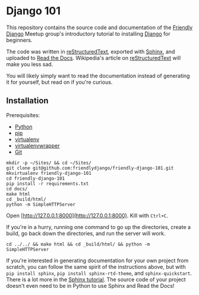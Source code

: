# Django 101

This repository contains the source code and documentation of the [Friendly Django](https://friendlydjango.org/) Meetup group's introductory tutorial to installing [Django](https://www.djangoproject.com/) for beginners.

The code was written in [reStructuredText](http://docutils.sourceforge.net/rst.html), exported with [Sphinx](http://sphinx-doc.org/), and uploaded to [Read the Docs](https://readthedocs.org/). Wikipedia's article on [reStructuredText](https://en.wikipedia.org/wiki/ReStructuredText) will make you less sad.

You will likely simply want to read the documentation instead of generating it for yourself, but read on if you're curious.

## Installation

Prerequisites:

- [Python](https://www.python.org/)
- [pip](https://pip.pypa.io/)
- [virtualenv](http://virtualenv.readthedocs.org/)
- [virtualenvwrapper](http://virtualenvwrapper.readthedocs.org/)
- [Git](http://git-scm.com/)

```
mkdir -p ~/Sites/ && cd ~/Sites/
git clone git@github.com:friendlydjango/friendly-django-101.git
mkvirtualenv friendly-django-101
cd friendly-django-101
pip install -r requirements.txt
cd docs/
make html
cd _build/html/
python -m SimpleHTTPServer
```

Open [http://127.0.0.1:8000](http://127.0.0.1:8000). Kill with `Ctrl+C`.

If you're in a hurry, running one command to go up the directories, create a build, go back down the directories, and run the server will work.

```
cd ../../ && make html && cd _build/html/ && python -m SimpleHTTPServer
```

If you're interested in generating documentation for your own project from scratch, you can follow the same spirit of the instructions above, but with `pip install sphinx`, `pip install sphinx-rtd-theme`, and `sphinx-quickstart`. There is a lot more in the [Sphinx tutorial](http://sphinx-doc.org/tutorial.html). The source code of your project doesn't even need to be in Python to use Sphinx and Read the Docs!
